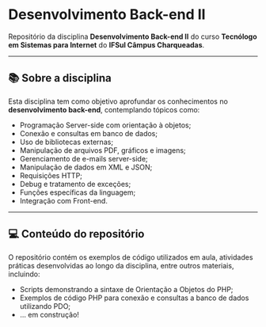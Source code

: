 # Desenvolvimento Back-end II

Repositório da disciplina **Desenvolvimento Back-end II** do curso **Tecnólogo em Sistemas para Internet** do **IFSul Câmpus Charqueadas**.

---

## 📚 Sobre a disciplina

Esta disciplina tem como objetivo aprofundar os conhecimentos no **desenvolvimento back-end**, contemplando tópicos como:
 - Programação Server-side com orientação à objetos;
 - Conexão e consultas em banco de dados;
 - Uso de bibliotecas externas;
 - Manipulação de arquivos PDF, gráficos e imagens;
 - Gerenciamento de e-mails server-side;
 - Manipulação de dados em XML e JSON;
 - Requisições HTTP;
 - Debug e tratamento de exceções;
 - Funções específicas da linguagem;
 - Integração com Front-end.

---

## 💻 Conteúdo do repositório

O repositório contém os exemplos de código utilizados em aula, atividades práticas desenvolvidas ao longo da disciplina, entre outros materiais, incluindo:
- Scripts demonstrando a sintaxe de Orientação a Objetos do PHP;
- Exemplos de código PHP para conexão e consultas a banco de dados utilizando PDO;
- ... em construção!



